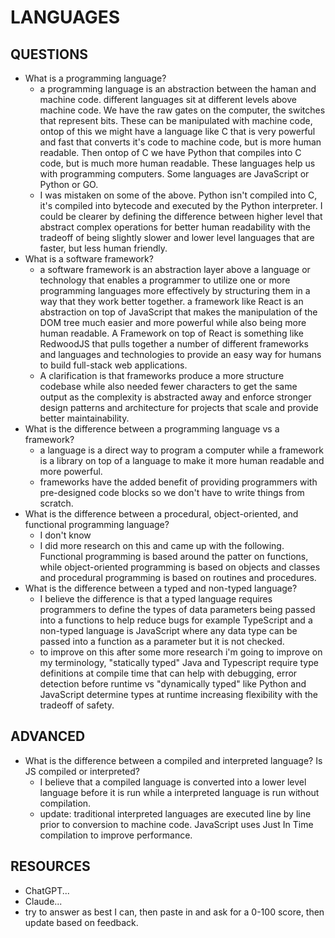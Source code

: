 # LANGUAGES

## QUESTIONS

- What is a programming language?
  - a programming language is an abstraction between the haman and machine code. different languages sit at different levels above machine code. We have the raw gates on the computer, the switches that represent bits. These can be manipulated with machine code, ontop of  this we might have a language like C that is very powerful and fast that converts it's code to machine code, but is more human readable. Then ontop of C we have Python that compiles into C code, but is much more human readable. These languages help us with programming computers. Some languages are JavaScript or Python or GO.
  - I was mistaken on some of the above. Python isn't compiled into C, it's compiled into bytecode and executed by the Python interpreter. I could be clearer by defining the difference between higher level that abstract complex operations for better human readability with the tradeoff of being slightly slower and lower level languages that are faster, but less human friendly.
- What is a software framework?
  - a software framework is an abstraction layer above a language or technology that enables a programmer to utilize one or more programming languages more effectively by structuring them in a way that they work better together. a framework like React is an abstraction on top of JavaScript that makes the manipulation of the DOM tree much easier and more powerful while also being more human readable. A Framework on top of React is something like RedwoodJS that pulls together a number of different frameworks and languages and technologies to provide an easy way for humans to build full-stack web applications.
  - A clarification is that frameworks produce a more structure codebase while also needed fewer characters to get the same output as the complexity is abstracted away and enforce stronger design patterns and architecture for projects that scale and provide better maintainability.
- What is the difference between a programming language vs a framework?
  - a language is a direct way to program a computer while a framework is a library on top of a language to make it more human readable and more powerful.
  - frameworks have the added benefit of providing programmers with pre-designed code blocks so we don't have to write things from scratch.
- What is the difference between a procedural, object-oriented, and functional programming language?
  - I don't know
  - I did more research on this and came up with the following. Functional programming is based around the patter on functions, while object-oriented programming is based on objects and classes and procedural programming is based on routines and procedures.
- What is the difference between a typed and non-typed language?
  - I believe the difference is that a typed language requires programmers to define the types of data parameters being passed into a functions to help reduce bugs for example TypeScript and a non-typed language is JavaScript where any data type can be passed into a function as a parameter but it is not checked.
  - to improve on this after some more research i'm going to improve on my terminology, "statically typed" Java and Typescript require type definitions at compile time that can help with debugging, error detection before runtime vs "dynamically typed" like Python and JavaScript determine types at runtime increasing flexibility with the tradeoff of safety.

## ADVANCED

- What is the difference between a compiled and interpreted language? Is JS compiled or interpreted?
  - I believe that a compiled language is converted into a lower level language before it is run while a interpreted language is run without compilation.
  - update: traditional interpreted languages are executed line by line prior to conversion to machine code. JavaScript uses Just In Time compilation to improve performance.

## RESOURCES
- ChatGPT...
- Claude...
- try to answer as best I can, then paste in and ask for a 0-100 score, then update based on feedback. 
